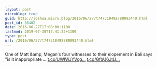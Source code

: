 ```yaml
---
layout: post
microblog: true
guid: http://joshua.micro.blog/2016/06/27/t747310492780093440.html
post_id: 35402
date: 2016-06-27T17:08:00+1100
lastmod: 2019-07-30T17:41:22+1100
type: post
url: /2016/06/27/t747310492780093440.html
---
```

One of Matt &amp;amp; Megan's four witnesses to their elopement in Bali says "is it inappropriate … [t.co/UWlWJYVcg...](https://t.co/UWlWJYVcgS) [t.co/GfbU6JtLI...](https://t.co/GfbU6JtLIV)
